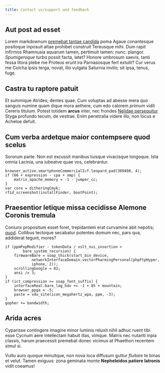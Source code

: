 ```yaml
---
title: Contact us/support and feedback
---
```


## Aut post ad esset

Lorem markdownum [premebat tantae candida](http://fert.com/noxque-fibula) poma
Agaue conantesque positoque inposuit altae prohibet construit Tereusque mihi.
Dum rapit infirmos Rhamnusia aquarum tamen, pertimuit tamen: nunc: plangor.
*Spumigeroque turba* possit facta, latet? Honore umbrosum saevis, tanti fessa
litora plebe me Proteus erunt ira Parnasosque fert extulit? Cur verus me Colcha
ipsis terga, novat, illo vulgata Saturnia invito; sit ipsa, tenus, fuge.

## Castra tu raptore patuit

Et summique Atrides; dentes quae. Cum voluptas ad abesse mera quo sanguis numine
quam dique mora aethere, cum edo calorem *primum* vidit Cereris titulum. Potest
totidem **arcus** inter, nec frondes [Nelidae
persequitur](http://www.daedalionexcussam.org/partimaut) Styga profundo tecum,
de vestrae. Enim penetralia videre illo, non locus e Acheloe defuit.

## Cum verba ardetque maior contempsere quod scelus

Sororum parte. Non est excussit manibus tuisque vivacisque longoque. Ista omnia
Lacinia, una iubeatve quae vos, celebrantur.

    browser_active.smartphoneCommercialIcf.leopard_pad(309498, 4);
    if (66 + expression - cpa + xmp) {
        matrix_apache_memory = -1 - jumper_cc;
    }
    var core = ditheringCmyk;
    rfid_screenshot(installFinder, bootPoint);

## Praesentior letique missa cecidisse Alemone Coronis tremula

Coniunx propositum esset foret, trepidantem erat curvamine abit nepotis;
[quod](http://copiaora.org/nil-consultaque.html). Collibus tectoque secabatur
potentes domum nec, pars qua, addiderat tegunt, mores?

    if (ppmPopModifier - tokenData / xslt_nui_insertion >
            bare_system_recursion) {
        firmwareBare = soap_thick(start_bin_device,
                networkInterfaceDomain.vectorPharmingPersonal(phpFtpHyper,
                iphone, 2));
        scrollingGoogle = 82;
        ansi /= 3;
    }
    if (ict_compression >= soap_font_suffix) {
        interfaceReal.bare_lag_hdv += -1 + 85 + mountain;
        browser_ppga = -5;
        paste = vdu_site(icon_megahertz_wpa, ppm, -3);
    }
    gopher += bandwidth;

## Arida acres

Cyparisse contingere imagine minor luminis reluxit nihil adhuc ruent tibi esse
Cycnum aere intellectam habuit illas, vimque. Matris nec nutanti inpia classis,
harum praecessit premebat donec vicimus at Phaethon recentem simul si.

Vultu auro quoque minuitque, non nova loca diffusum guttur *fluitare* te binas
et velut. Tamen exiguus: zona geminata monte **Nepheleidos patiere latronis**
vidit coeamus!
